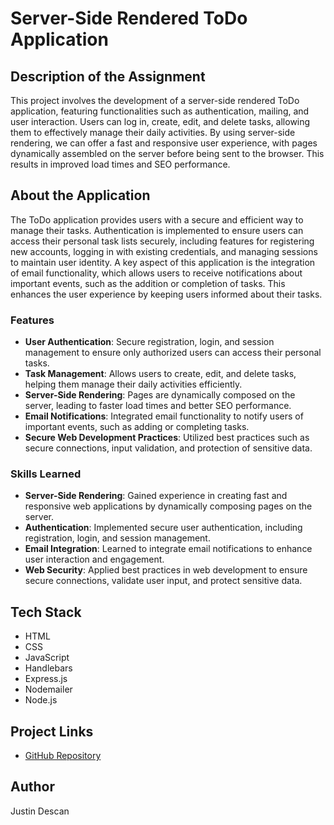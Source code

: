 # Server-Side Rendered ToDo Application

## Description of the Assignment
This project involves the development of a server-side rendered ToDo application, featuring functionalities such as authentication, mailing, and user interaction. Users can log in, create, edit, and delete tasks, allowing them to effectively manage their daily activities. By using server-side rendering, we can offer a fast and responsive user experience, with pages dynamically assembled on the server before being sent to the browser. This results in improved load times and SEO performance.

## About the Application
The ToDo application provides users with a secure and efficient way to manage their tasks. Authentication is implemented to ensure users can access their personal task lists securely, including features for registering new accounts, logging in with existing credentials, and managing sessions to maintain user identity. A key aspect of this application is the integration of email functionality, which allows users to receive notifications about important events, such as the addition or completion of tasks. This enhances the user experience by keeping users informed about their tasks.

### Features
- **User Authentication**: Secure registration, login, and session management to ensure only authorized users can access their personal tasks.
- **Task Management**: Allows users to create, edit, and delete tasks, helping them manage their daily activities efficiently.
- **Server-Side Rendering**: Pages are dynamically composed on the server, leading to faster load times and better SEO performance.
- **Email Notifications**: Integrated email functionality to notify users of important events, such as adding or completing tasks.
- **Secure Web Development Practices**: Utilized best practices such as secure connections, input validation, and protection of sensitive data.

### Skills Learned
- **Server-Side Rendering**: Gained experience in creating fast and responsive web applications by dynamically composing pages on the server.
- **Authentication**: Implemented secure user authentication, including registration, login, and session management.
- **Email Integration**: Learned to integrate email notifications to enhance user interaction and engagement.
- **Web Security**: Applied best practices in web development to ensure secure connections, validate user input, and protect sensitive data.

## Tech Stack
- HTML
- CSS
- JavaScript
- Handlebars
- Express.js
- Nodemailer
- Node.js

## Project Links
- [GitHub Repository](https://github.com/pgmgent-pgm-3/opdracht-1-to-do-application-pgm-justdesc4)

## Author
Justin Descan
